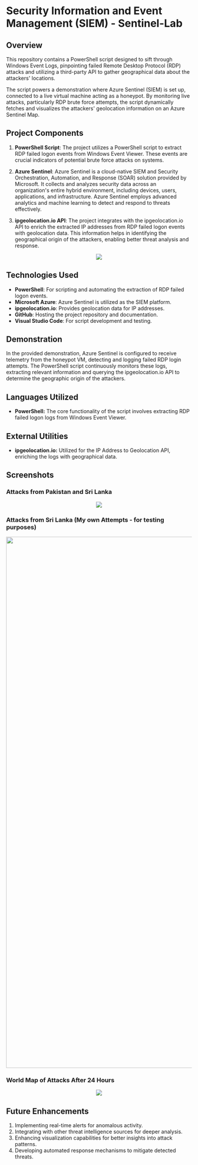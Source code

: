 # Security Information and Event Management (SIEM) - Sentinel-Lab

## Overview
This repository contains a PowerShell script designed to sift through Windows Event Logs, pinpointing failed Remote Desktop Protocol (RDP) attacks and utilizing a third-party API to gather geographical data about the attackers' locations.

The script powers a demonstration where Azure Sentinel (SIEM) is set up, connected to a live virtual machine acting as a honeypot. By monitoring live attacks, particularly RDP brute force attempts, the script dynamically fetches and visualizes the attackers' geolocation information on an Azure Sentinel Map.

## Project Components
1. **PowerShell Script**: The project utilizes a PowerShell script to extract RDP failed logon events from Windows Event Viewer. These events are crucial indicators of potential brute force attacks on systems.
   
2. **Azure Sentinel**: Azure Sentinel is a cloud-native SIEM and Security Orchestration, Automation, and Response (SOAR) solution provided by Microsoft. It collects and analyzes security data across an organization's entire hybrid environment, including devices, users, applications, and infrastructure. Azure Sentinel employs advanced analytics and machine learning to detect and respond to threats effectively.

3. **ipgeolocation.io API**: The project integrates with the ipgeolocation.io API to enrich the extracted IP addresses from RDP failed logon events with geolocation data. This information helps in identifying the geographical origin of the attackers, enabling better threat analysis and response.


<p align="center">
<img src="https://github.com/Lsam18/SIEM-Sentinel-Lab/assets/115799412/b202929d-e920-4467-b6d3-464646239b0a"/>
</p>



## Technologies Used
- **PowerShell**: For scripting and automating the extraction of RDP failed logon events.
- **Microsoft Azure**: Azure Sentinel is utilized as the SIEM platform.
- **ipgeolocation.io**: Provides geolocation data for IP addresses.
- **GitHub**: Hosting the project repository and documentation.
- **Visual Studio Code**: For script development and testing.

## Demonstration
In the provided demonstration, Azure Sentinel is configured to receive telemetry from the honeypot VM, detecting and logging failed RDP login attempts. The PowerShell script continuously monitors these logs, extracting relevant information and querying the ipgeolocation.io API to determine the geographic origin of the attackers.

## Languages Utilized
- **PowerShell:** The core functionality of the script involves extracting RDP failed logon logs from Windows Event Viewer.

## External Utilities
- **ipgeolocation.io:** Utilized for the IP Address to Geolocation API, enriching the logs with geographical data.

## Screenshots
### Attacks from Pakistan and Sri Lanka 

<p align="center">
<img src="https://github.com/Lsam18/SIEM-Sentinel-Lab/assets/115799412/dd2d03e0-6e9b-4bc2-9f3d-c594a92a9421"/>
</p>

### Attacks from Sri Lanka (My own Attempts - for testing purposes) 

<p align="center">
<img width="1440" alt="Screenshot 2024-05-09 at 18 39 31" src="https://github.com/Lsam18/SIEM-Sentinel-Lab/assets/115799412/91de6079-7f28-4569-8ef9-6afdeb7bb54a">
</p>

### World Map of Attacks After 24 Hours

<p align="center">
<img src="https://github.com/Lsam18/SIEM-Sentinel-Lab/assets/115799412/6800b776-e3ae-4d20-bbb4-7d42186d51d5"/>
</p>

## Future Enhancements
1. Implementing real-time alerts for anomalous activity.
2. Integrating with other threat intelligence sources for deeper analysis.
3. Enhancing visualization capabilities for better insights into attack patterns.
4. Developing automated response mechanisms to mitigate detected threats.


<!--
 ```diff
- text in red
+ text in green
! text in orange
# text in gray
@@ text in purple (and bold)@@
```
--!>

